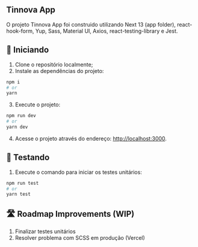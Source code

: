 ## Tinnova App

O projeto Tinnova App foi construido utilizando Next 13 (app folder), react-hook-form, Yup, Sass, Material UI, Axios, react-testing-library e Jest.

## 🚀 Iniciando
1. Clone o repositório localmente;
2. Instale as dependências do projeto:

```bash
npm i
# or
yarn 
```

3. Execute o projeto:

```bash
npm run dev
# or
yarn dev
```

4. Acesse o projeto através do endereço: [http://localhost:3000](http://localhost:3000).

## 🧰 Testando
1. Execute o comando para iniciar os testes unitários:

```bash
npm run test
# or
yarn test
```

## 🛣️ Roadmap Improvements (WIP)
1. Finalizar testes unitários
2. Resolver problema com SCSS em produção (Vercel)
